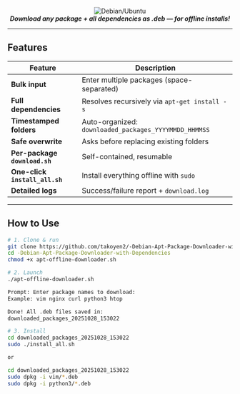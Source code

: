 <p align="center">
  <img src="https://img.shields.io/badge/Debian%20%7C%20Ubuntu-Offline%20APT%20Downloader-blue?style=for-the-badge&logo=linux&logoColor=white" alt="Debian/Ubuntu"/>
  <br>
  <b><i>Download any package + all dependencies as .deb — for offline installs!</i></b>
</p>

---

## Features

| Feature | Description |
|-------|-----------|
| **Bulk input** | Enter multiple packages (space-separated) |
| **Full dependencies** | Resolves recursively via `apt-get install -s` |
| **Timestamped folders** | Auto-organized: `downloaded_packages_YYYYMMDD_HHMMSS` |
| **Safe overwrite** | Asks before replacing existing folders |
| **Per-package `download.sh`** | Self-contained, resumable |
| **One-click `install_all.sh`** | Install everything offline with `sudo` |
| **Detailed logs** | Success/failure report + `download.log` |

---

## How to Use

```bash
# 1. Clone & run
git clone https://github.com/takoyen2/-Debian-Apt-Package-Downloader-with-Dependencies.git
cd -Debian-Apt-Package-Downloader-with-Dependencies
chmod +x apt-offline-downloader.sh

# 2. Launch
./apt-offline-downloader.sh

Prompt: Enter package names to download: 
Example: vim nginx curl python3 htop

Done! All .deb files saved in:
downloaded_packages_20251028_153022

# 3. Install
cd downloaded_packages_20251028_153022
sudo ./install_all.sh

or 

cd downloaded_packages_20251028_153022
sudo dpkg -i vim/*.deb
sudo dpkg -i python3/*.deb
